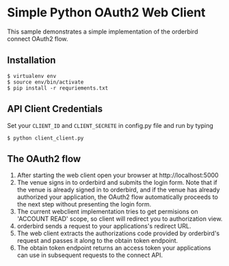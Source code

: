 # Simple Python OAuth2 Web Client

This sample demonstrates a simple implementation of the orderbird connect OAuth2 flow.

## Installation

    $ virtualenv env
    $ source env/bin/activate
    $ pip install -r requriements.txt
    
## API Client Credentials

Set your `CLIENT_ID` and `CLIENT_SECRETE` in config.py file and run by typing
    
    $ python client_client.py
    
## The OAuth2 flow

1. After starting the web client open your browser at http://localhost:5000
2. The venue signs in to orderbird and submits the login form. Note that if the venue is already signed in to 
orderbird, and if the venue has already authorized your application, the OAuth2 flow automatically proceeds to the next 
step without presenting the login form.
3. The current webclient implementation tries to get permisions on 'ACCOUNT READ' scope, so client will redirect you to
authorization view.
4. orderbird sends a request to your applications's redirect URL.
5. The web client extracts the authorizations code provided by orderbird's request and passes it along to the obtain
token endpoint.
6. The obtain token endpoint returns an access token your applications can use in subsequent requests to the connect API.